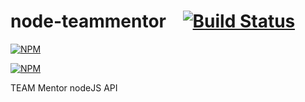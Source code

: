 node-teammentor &nbsp;&nbsp;&nbsp;[![Build Status](https://travis-ci.org/teammentor/node-TeamMentor.svg?branch=master)](https://travis-ci.org/TeamMentor/node-teammentor)
==========

[![NPM](https://nodei.co/npm/teammentor.png)](https://nodei.co/npm/node-teammentor/)

[![NPM](https://nodei.co/npm-dl/teammentor.png)](https://nodei.co/npm/node-teammentor/)

TEAM Mentor nodeJS API
